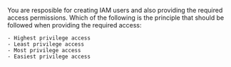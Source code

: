 You are resposible for creating IAM users and also providing the required access permissions. Which of the following is the principle that should be followed when providing the required access:

    - Highest privilege access
    - Least privilege access
    - Most privilege access
    - Easiest privilege access